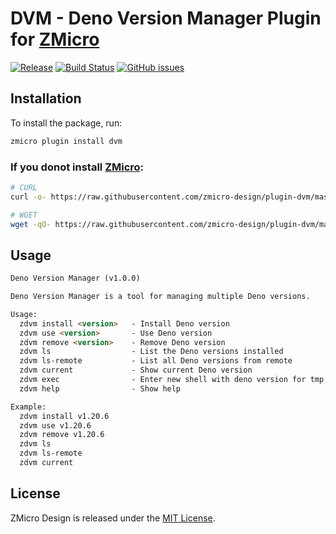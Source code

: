 # DVM - Deno Version Manager Plugin for [ZMicro](https://github.com/zcorky/zmicro)

[![Release](https://img.shields.io/github/tag/zmicro-design/plugin-dvm.svg?label=Release)](https://github.com/zmicro-design/plugin-dvm/tags)
[![Build Status](https://github.com/zmicro-design/plugin-dvm/actions/workflows/test.yml/badge.svg?branch=master)](https://github.com/zmicro-design/plugin-dvm/actions/workflows/test.yml)
[![GitHub issues](https://img.shields.io/github/issues/zmicro-design/plugin-dvm.svg)](https://github.com/zmicro-design/plugin-dvm/issues)


## Installation

To install the package, run:
```bash
zmicro plugin install dvm
```

### If you donot install [ZMicro](https://github.com/zcorky/zmicro):

```bash
# CURL
curl -o- https://raw.githubusercontent.com/zmicro-design/plugin-dvm/master/install | bash

# WGET
wget -qO- https://raw.githubusercontent.com/zmicro-design/plugin-dvm/master/install | bash
```

## Usage

```markdown
Deno Version Manager (v1.0.0)

Deno Version Manager is a tool for managing multiple Deno versions.

Usage:
  zdvm install <version>   - Install Deno version
  zdvm use <version>       - Use Deno version
  zdvm remove <version>    - Remove Deno version
  zdvm ls                  - List the Deno versions installed
  zdvm ls-remote           - List all Deno versions from remote
  zdvm current             - Show current Deno version
  zdvm exec                - Enter new shell with deno version for tmp
  zdvm help                - Show help

Example:
  zdvm install v1.20.6
  zdvm use v1.20.6
  zdvm remove v1.20.6
  zdvm ls
  zdvm ls-remote
  zdvm current
```

## License
ZMicro Design is released under the [MIT License](./LICENSE).
